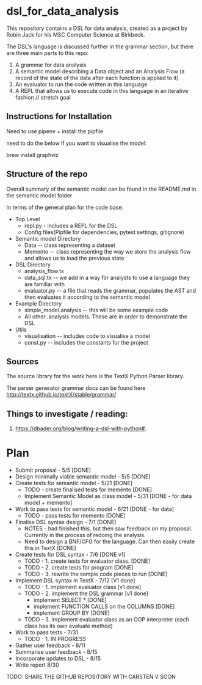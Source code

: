 # dsl_for_data_analysis

This repository contains a DSL for data analysis, created as a project by Robin Jack for his MSC Computer Science at Birkbeck.

The DSL's language is discussed further in the grammar section,
but there are three main parts to this repo:
1. A grammar for data analysis 
2. A semantic model describing a Data object and an Analysis Flow (a record of the state of the data after each function is applied to it)
3. An evaluator to run the code written in this language
4. A REPL that allows us to execute code in this language in an iterative fashion // stretch goal 

## Instructions for Installation
Need to use pipenv + install the pipfile

need to do the below if you want to visualise the model:
 
brew install graphviz


## Structure of the repo
Overall summary of the semantic model can be found in the README.md in the semantic model folder

In terms of the general plan for the code base:
* Top Level
    * repl.py - includes a REPL for the DSL
    * Config files(Pipfile for dependencies, pytest settings, gitignore)
* Semantic model Directory
    * Data -- class representing a dataset
    * Memento -- class representing the way we store the analysis flow and allows us to load the previous state
* DSL Directory
    * analysis_flow.tx
    * data_sql.tx -- we add in a way for analysts to use a language they are familiar with
    * evaluator.py -- a file that reads the grammar, populates the AST
    and then evaluates it according to the semantic model
* Example Directory
    * simple_model.analysis -- this will be some example code
    * All other .analysis models. These are in order to demonstrate the DSL
* Utils
    * visualisation -- includes code to visualise a model
    * const.py -- includes the constants for the project



## Sources
The source library for the work here is the TextX Python Parser library.

The parser generator grammar docs can be found here 
http://textx.github.io/textX/stable/grammar/


##  Things to investigate / reading:
1. https://dbader.org/blog/writing-a-dsl-with-python#.


# Plan

* Submit proposal - 5/5 [DONE]
* Design minimally viable semantic model - 5/5 [DONE]
* Create tests for semantic model - 5/21 [DONE]
    * TODO - create finalised tests for memento [DONE]
    * Implement Semantic Model as class model - 5/31 [DONE - for data model + memento]
* Work to pass tests for semantic model - 6/21 [DONE - for data]
    * TODO - pass tests for memento [DONE]
* Finalise DSL syntax design - 7/1 [DONE]
    * NOTES - had finished this, but then saw feedback on my proposal. Currently in the process of redoing the analysis.
    * Need to design a BNF/CFG for the language. Can then easily create this in TextX [DONE]
* Create tests for DSL syntax - 7/6 [DONE v1]
    * TODO - 1. create tests for evaluator class. [DONE]
    * TODO - 2. create tests for program  [DONE]
    * TODO - 3. rewrite the sample code pieces to run [DONE]
* Implement DSL syntax in TextX - 7/12 [V1 done]
    * TODO - 1. implement evaluator class [v1 done]
    * TODO - 2. implement the DSL grammar [v1 done]
        * implement SELECT * [DONE]
        * implement FUNCTION CALLS on the COLUMNS [DONE]
        * implement GROUP BY [DONE]
    * TODO - 3. implement evaluator class as an OOP interpreter (each class has its own evaluate method)
* Work to pass tests - 7/31
    * TODO - 1. IN PROGRESS
* Gather user feedback - 8/11
* Summarise user feedback - 8/15
* Incorporate updates to DSL - 8/15
* Write report 8/30

TODO: SHARE THE GITHUB REPOSITORY WITH CARSTEN V SOON   


